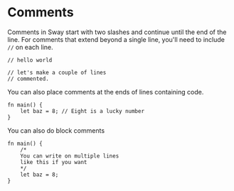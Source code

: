 # Comments

Comments in Sway start with two slashes and continue until the end of the line. For comments that extend beyond a single line, you'll need to include `//` on each line.

```sway
// hello world
```

```sway
// let's make a couple of lines
// commented.
```

You can also place comments at the ends of lines containing code.

```sway
fn main() {
    let baz = 8; // Eight is a lucky number
}
```

You can also do block comments

```sway
fn main() {
    /*
    You can write on multiple lines
    like this if you want
    */
    let baz = 8;
}
```
